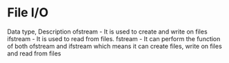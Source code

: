 # File I/O

Data type, Description
ofstream - It is used to create and write on files
ifstream - It is used to read from files.
fstream - It can perform the function of both ofstream and ifstream which means it can create files, write on files and read from files

